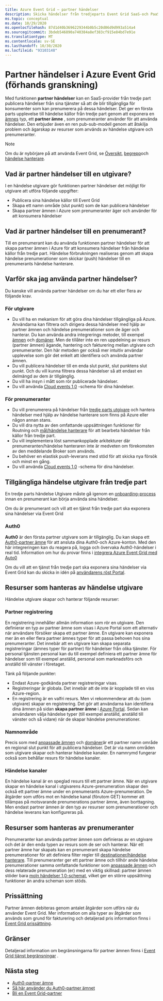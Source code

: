```yaml
---
title: Azure Event Grid – partner händelser
description: Skicka händelser från tredjeparts Event Grid SaaS-och PaaS-partner direkt till Azure-tjänster med Azure Event Grid.
ms.topic: conceptual
ms.date: 10/29/2020
ms.openlocfilehash: 87d1d40b3696229344b0b5c20d06d9d993a514a4
ms.sourcegitcommit: 3bdeb546890a740384a8ef383cf915e84bd7e91e
ms.translationtype: MT
ms.contentlocale: sv-SE
ms.lasthandoff: 10/30/2020
ms.locfileid: "93103148"
---
```

# <a name="partner-events-in-azure-event-grid-preview"></a>Partner händelser i Azure Event Grid (förhands granskning)
Med funktionen **partner händelser** kan en SaaS-provider från tredje part publicera händelser från sina tjänster så att de blir tillgängliga för konsumenter som kan prenumerera på dessa händelser. Det ger en första parts upplevelse till händelse källor från tredje part genom att exponera en [ämnes](concepts.md#topics) typ, ett **partner ämne** , som prenumeranter använder för att använda händelser. Den erbjuder även en ren pub-sub-modell genom att åtskilja problem och ägarskap av resurser som används av händelse utgivare och prenumeranter.

> [!NOTE]
> Om du är nybörjare på att använda Event Grid, se [Översikt](overview.md), [begrepp](concepts.md)och [händelse hanterare](event-handlers.md).

## <a name="what-is-partner-events-to-a-publisher"></a>Vad är partner händelser till en utgivare?
I en händelse utgivare gör funktionen partner händelser det möjligt för utgivare att utföra följande uppgifter:

- Publicera sina händelse källor till Event Grid
- Skapa ett namn område (slut punkt) som de kan publicera händelser
- Skapa partner ämnen i Azure som prenumeranter äger och använder för att konsumera händelser

## <a name="what-is-partner-events-to-a-subscriber"></a>Vad är partner händelser till en prenumerant?
Till en prenumerant kan du använda funktionen partner händelser för att skapa partner ämnen i Azure för att konsumera händelser från händelse källor från tredje part. Händelse förbrukningen realiseras genom att skapa händelse prenumerationer som skickar (push) händelser till en prenumerants händelse hanterare.

## <a name="why-should-i-use-partner-events"></a>Varför ska jag använda partner händelser?
Du kanske vill använda partner händelser om du har ett eller flera av följande krav.

### <a name="for-publishers"></a>För utgivare

- Du vill ha en mekanism för att göra dina händelser tillgängliga på Azure. Användarna kan filtrera och dirigera dessa händelser med hjälp av partner ämnen och händelse prenumerationer som de äger och hanterar. Du kan använda andra integrerings metoder, till exempel [ämnen](custom-topics.md) och [domäner](event-domains.md). Men de tillåter inte en ren uppdelning av resurs (partner ämnen) ägande, hantering och fakturering mellan utgivare och prenumeranter. Den här metoden ger också mer intuitiv användar upplevelse som gör det enkelt att identifiera och använda partner ämnen.
- Du vill publicera händelser till en enda slut punkt, slut punktens slut punkt. Och du vill kunna filtrera dessa händelser så att endast en delmängd av dem är tillgänglig. 
- Du vill ha insyn i mått som rör publicerade händelser.
- Du vill använda [Cloud events 1,0](https://cloudevents.io/) -schema för dina händelser.

### <a name="for-subscribers"></a>För prenumeranter

- Du vill prenumerera på händelser från [tredje parts utgivare](#available-third-party-event-publishers) och hantera händelser med hjälp av händelse hanterare som finns på Azure eller någon annan stans.
- Du vill dra nytta av den omfattande uppsättningen funktioner för Routning och [mål/händelse hanterare](overview.md#event-handlers) för att bearbeta händelser från källor från tredje part. 
- Du vill implementera löst sammankopplade arkitekturer där prenumeranten/händelse hanteraren inte är medveten om förekomsten av den meddelande Broker som används. 
- Du behöver en elastisk push-leverans med stöd för att skicka nya försök och minst en gång.
- Du vill använda [Cloud events 1,0](https://cloudevents.io/) -schema för dina händelser. 


## <a name="available-third-party-event-publishers"></a>Tillgängliga händelse utgivare från tredje part
En tredje parts händelse Utgivare måste gå igenom en [onboarding-process](partner-onboarding-overview.md) innan en prenumerant kan börja använda sina händelser. 

Om du är prenumerant och vill att en tjänst från tredje part ska exponera sina händelser via Event Grid 

### <a name="auth0"></a>Auth0
**Auth0** är den första partner utgivare som är tillgänglig. Du kan skapa ett [Auth0-partner ämne](auth0-overview.md) för att ansluta dina Auth0-och Azure-konton. Med den här integreringen kan du reagera på, logga och övervaka Auth0-händelser i real tid. Information om hur du provar finns i [integrera Azure Event Grid med Auto0](auth0-how-to.md)

Om du vill att en tjänst från tredje part ska exponera sina händelser via Event Grid kan du skicka in idén på [användarens röst Portal](https://feedback.azure.com/forums/909934-azure-event-grid).
 
## <a name="resources-managed-by-event-publishers"></a>Resurser som hanteras av händelse utgivare
Händelse utgivare skapar och hanterar följande resurser:

### <a name="partner-registration"></a>Partner registrering
En registrering innehåller allmän information som rör en utgivare. Den definierar en typ av partner ämne som visas i Azure Portal som ett alternativ när användare försöker skapa ett partner ämne. En utgivare kan exponera mer än en eller flera partner ämnes typer för att passa behoven hos sina prenumeranter. Det innebär att en utgivare kan skapa separata registreringar (ämnes typer för partner) för händelser från olika tjänster. För personal tjänsten personal kan du till exempel definiera ett partner ämne för händelser som till exempel anställd, personal som marknadsförs och anställd till vänster i företaget. 

Tänk på följande punkter:

- Endast Azure-godkända partner registreringar visas. 
- Registreringar är globala. Det innebär att de inte är kopplade till en viss Azure-region.
- En registrering är en valfri resurs. Men vi rekommenderar att du (som utgivare) skapar en registrering. Det gör att användarna kan identifiera dina ämnen på sidan **skapa partner ämne** i [Azure Portal](https://portal.azure.com/#create/Microsoft.EventGridPartnerTopic). Sedan kan användaren välja händelse typer (till exempel anställd, anställd till vänster och så vidare) när de skapar händelse prenumerationer.

### <a name="namespace"></a>Namnområde
Precis som med [anpassade ämnen](custom-topics.md) och [domäner](event-domains.md)är ett partner namn område en regional slut punkt för att publicera händelser. Det är via namn områden som utgivare skapar och hanterar händelse kanaler. En namnrymd fungerar också som behållar resurs för händelse kanaler.

### <a name="event-channels"></a>Händelse kanaler
En händelse kanal är en speglad resurs till ett partner ämne. När en utgivare skapar en händelse kanal i utgivarens Azure-prenumeration skapar den också ett partner ämne under en prenumerants Azure-prenumeration. De åtgärder som utförs mot en händelse kanal (förutom GET) kommer att tillämpas på motsvarande prenumerations partner ämne, även borttagning. Men endast partner ämnen är den typ av resurser som prenumerationer och händelse leverans kan konfigureras på.

## <a name="resources-managed-by-subscribers"></a>Resurser som hanteras av prenumeranter 
Prenumeranter kan använda partner ämnen som definieras av en utgivare och det är den enda typen av resurs som de ser och hanterar. När ett partner ämne har skapats kan en prenumerant skapa händelse prenumerationer för att definiera filter regler till [destinationer/händelse hanterare](overview.md#event-handlers). Till prenumeranter ger ett partner ämne och tillhör ande händelse prenumerationer samma omfattande funktioner som [anpassade ämnen](custom-topics.md) och dess relaterade prenumeration (er) med en viktig skillnad: partner ämnen stöder bara [moln händelser 1,0-schemat](cloudevents-schema.md), vilket ger en större uppsättning funktioner än andra scheman som stöds.

## <a name="pricing"></a>Prissättning
Partner ämnen debiteras genom antalet åtgärder som utförs när du använder Event Grid. Mer information om alla typer av åtgärder som används som grund för fakturering och detaljerad pris information finns i [Event Grid prissättning](https://azure.microsoft.com/pricing/details/event-grid/).

## <a name="limits"></a>Gränser
Detaljerad information om begränsningarna för partner ämnen finns i [Event Grid tjänst begränsningar](../azure-resource-manager/management/azure-subscription-service-limits.md#event-grid-limits) .


## <a name="next-steps"></a>Nästa steg

- [Auth0-partner ämne](auth0-overview.md)
- [Så här använder du Auth0-partner ämnet](auth0-how-to.md)
- [Bli en Event Grid-partner](partner-onboarding-overview.md)